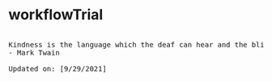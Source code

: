 # workflowTrial
<pre>
<!-- #quote -->
Kindness is the language which the deaf can hear and the blind can see.
- Mark Twain

Updated on: [9/29/2021]
<!-- #quoteEnd -->
</pre>
